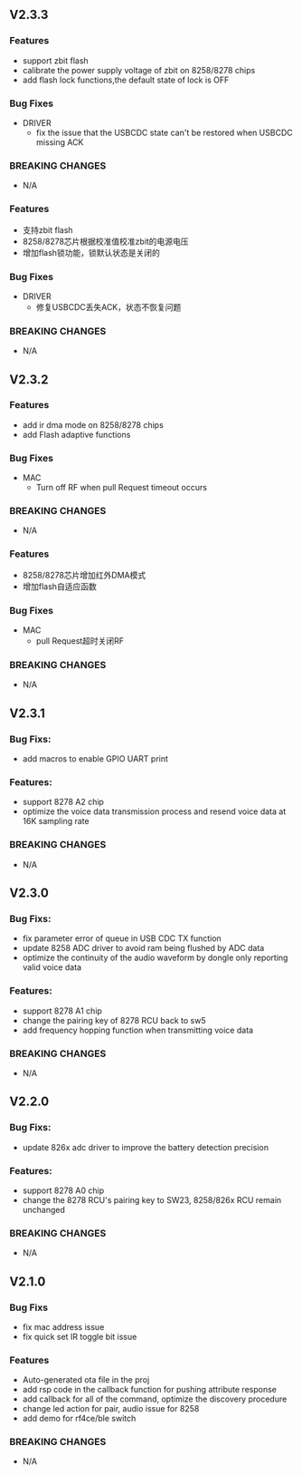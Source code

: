 ## V2.3.3
### Features
* support zbit flash
* calibrate the power supply voltage of zbit on 8258/8278 chips
* add flash lock functions,the default state of lock is OFF
### Bug Fixes
* DRIVER
  - fix the issue that the USBCDC state can't be restored when USBCDC missing ACK
### BREAKING CHANGES
* N/A

### Features
* 支持zbit flash
* 8258/8278芯片根据校准值校准zbit的电源电压
* 增加flash锁功能，锁默认状态是关闭的
### Bug Fixes
* DRIVER
  - 修复USBCDC丢失ACK，状态不恢复问题
### BREAKING CHANGES
* N/A

## V2.3.2
### Features
* add ir dma mode on 8258/8278 chips
* add Flash adaptive functions
### Bug Fixes
* MAC
  - Turn off RF when pull Request timeout occurs
### BREAKING CHANGES
* N/A

### Features
* 8258/8278芯片增加红外DMA模式
* 增加flash自适应函数
### Bug Fixes
* MAC
  - pull Request超时关闭RF
### BREAKING CHANGES
* N/A

## V2.3.1
### Bug Fixs:
* add macros to enable GPIO UART print

### Features:
* support 8278 A2 chip
* optimize the voice data transmission process and resend voice data at 16K sampling rate

### BREAKING CHANGES
* N/A

## V2.3.0
### Bug Fixs:
* fix parameter error of queue in USB CDC TX function
* update 8258 ADC driver to avoid ram being flushed by ADC data
* optimize the continuity of the audio waveform by dongle only reporting valid voice data

### Features:
* support 8278 A1 chip
* change the pairing key of 8278 RCU back to sw5
* add frequency hopping function when transmitting voice data

### BREAKING CHANGES
* N/A

## V2.2.0
### Bug Fixs:
* update 826x adc driver to improve the battery detection precision

### Features:
* support 8278 A0 chip
* change the 8278 RCU's pairing key to SW23, 8258/826x RCU remain unchanged

### BREAKING CHANGES
* N/A

## V2.1.0
### Bug Fixs
* fix mac address issue
* fix quick set IR toggle bit issue

### Features
* Auto-generated ota file in the proj
* add rsp code in the callback function for pushing attribute response
* add callback for all of the command, optimize the discovery procedure
* change led action for pair, audio issue for 8258
* add demo for rf4ce/ble switch

### BREAKING CHANGES
* N/A